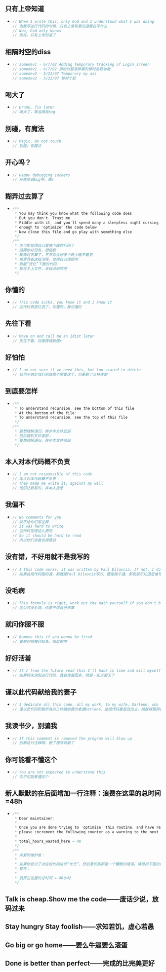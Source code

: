 ## 只有上帝知道

* ```java
  // When I wrote this, only God and I understood what I was doing
  // 当我写这行代码的时候，只有上帝和我知道我在写什么
  // Now, God only konws
  // 现在，只有上帝知道了
  ```

## 相隔时空的diss

* ```java
  // somedev1 - 6/7/02 Adding temporary tracking of Login screen
  // somedev1 - 6/7/02 添加对登录屏幕的暂时追踪功能
  // somedev2 - 5/22/07 Temporary my ass
  // somedev2 - 5/22/07 暂时个屁
  ```

## 喝大了

* ```java
  // Drunk, fix later
  // 喝大了，等会再改bug
  ```

## 别碰，有魔法

* ```java
  // Magic. Do not touch
  // 别碰，有魔法
  ```

## 开心吗？

* ```java
  // Happy debugging suckers
  // 开森地调bug吧，傻x
  ```

## 糊弄过去算了

* ```java
  /**
   * You may think you know what the following code does
   * But you don't. Trust me
   * Fiddle with it, and you'll spend many a sleepless night cursing the moment you thought you'd be clever 
   * enough to "optimize" the code below
   * Now close this file and go play with something else
   */
  /**
   * 你可能觉得自己看懂下面的代码了
   * 然而你并没有，相信我
   * 糊弄过去算了，不然你会好多个晚上睡不着觉
   * 嘴里骂着这段注释，觉得自己很聪明
   * 真能“优化”下面的代码
   * 现在关上文件，去玩点别的吧
   */
  ```

## 你懂的

* ```java
  // This code sucks, you know it and I know it
  // 这代码真是烂透了，你懂的，我也懂的
  ```

## 先往下看

* ```java
  // Move on and call me an idiot later
  // 先往下看，后面再喊我傻x
  ```

## 好怕怕

* ```java
  // I am not sure if we need this, but too scared to delete
  // 我也不确定我们到底需不需要这个，但是删了又特害怕
  ```

## 到底要怎样

* ```java
  /** 
   * To understand recursion, see the bottom of this file
   * At the bottom of the file:
   * To understand recursion, see the top of this file
   */
  /** 
   * 要想理解递归，移步本文件底部
   * 然后翻到文件底部：
   * 要想理解递归，移步本文件顶部
   */
  ```

## 本人对本代码概不负责

* ```java
  // I am not responsible of this code
  // 本人对本代码概不负责
  // They made me write it, against my will
  // 他们让我写的，非本人自愿
  ```

## 我偏不

* ```java
  // No comments for you
  // 就不给你们写注释
  // It was hard to write
  // 这代码写得这么费劲
  // So it should be hard to read
  // 所以你们读着也得费劲
  ```

## 没有错，不好用就不是我写的

* ```java
  // I this code works, it was written by Paul Dilascia. If not, I don't know who wrote it
  // 如果这段代码跑的通，那就是Paul Dilascia写的。要是跑不通，那我就不知道是谁写的了
  ```

## 没毛病

* ```java
  // This formula is right, work out the math yourself if you don't believe me
  // 这公式没毛病，你要不信自己去算
  ```

## 就问你服不服

* ```java
  // Remove this if you wanna be fired
  // 要是你想被炒鱿鱼，那就删吧
  ```

## 好好活着

* ```java
  // If I from the future read this I'll back in time and kill myself
  // 如果将来读到这行代码，我会穿越回来，然后一死以谢天下
  ```

## 谨以此代码献给我的妻子

* ```java
  // I dedicate all this code, all my work, to my wife, Darlene, who will have to support me and our three children and the dog once it gets released into the public
  // 谨以此代码和我所有的工作献给我的老婆Darlene，这段代码要是放出去，她就得照顾我和三个孩子还有狗了
  ```

## 我读书少，别骗我

* ```java
  // If this comment is removed the program will blow up
  // 别删这行注释啊，删了程序就崩了
  ```

## 你可能看不懂这个

* ```java
  // You are not expected to understand this
  // 你不可能看懂这个
  ```

## 新人默默的在后面增加一行注释：浪费在这里的总时间=48h

* ```java
  /**
   * Dear maintainer:
   *
   * Once you are done trying to 'optimize' this routine, and have realized what a terrible mistake that was, 
   * please increment the following counter as a warning to the next guy:
   *
   * total_hours_wasted_here = 48
   */
  /**
   * 亲爱的维护者：
   *
   * 如果你尝试了对这段代码进行“优化”，然后意识到那是一个糟糕的错误，请增加下面的计数器，作为对下个有相同想法家伙的一个
   * 警告：
   * 
   * 浪费在这里的总时间 = 48小时
   */
  ```

## **Talk is cheap.Show me the code——废话少说，放码过来**

## **Stay hungry Stay foolish——求知若饥，虚心若愚**

## **Go big or go home——要么牛逼要么滚蛋**

## **Done is better than perfect——完成的比完美更好**
